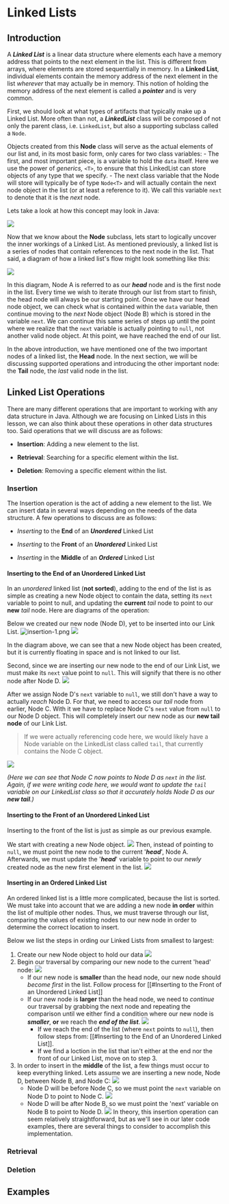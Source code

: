 # Linked Lists

## Introduction

A **_Linked List_** is a linear data structure where elements each have a memory address that points to the next element in the list. This is different from arrays, where elements are stored sequentially in memory. In a **Linked List**, individual elements contain the memory address of the next element in the list *wherever* that may actually be in memory. This notion of holding the memory address of the next element is called a **_pointer_** and is very common.

First, we should look at what types of artifacts that typically make up a Linked List. More often than not, a ***LinkedList*** class will be composed of not only the parent class, i.e. `LinkedList`, but also a supporting subclass called a `Node`. 

Objects created from this **Node** class will serve as the actual elements of our list and, in its most basic form, only cares for two class variables: 
	- The first, and most important piece, is a variable to hold the `data` itself. Here we use the power of *generics,* `<T>`, to ensure that this LinkedList can store objects of any type that we specify. 
	- The next class variable that the Node will store will typically be of type `Node<T>` and will actually contain the next node object in the list (or at least a reference to it). We call this variable `next` to denote that it is the *next* node. 

Lets take a look at how this concept may look in Java: 

![](https://github.com/bpinkerton/java-primer-notes/raw/main/images/node.png)

Now that we know about the **Node** subclass, lets start to logically uncover the inner workings of a Linked List. As mentioned previously, a linked list is a series of nodes that contain references to the next node in the list. That said, a diagram of how a linked list's flow might look something like this:

![](https://github.com/bpinkerton/java-primer-notes/raw/main/images/linked-list.png)

In this diagram, Node A is referred to as our **_head_** node and is the first node in the list. Every time we wish to iterate through our list from start to finish, the head node will always be our starting point. Once we have our head node object, we can check what is contained within the `data` variable, then continue moving to the *next* Node object (Node B) which is stored in the variable `next`. We can continue this same series of steps up until the point where we realize that the `next` variable is actually pointing to `null`, not another valid node object. At this point, we have reached the end of our list.

In the above introduction, we have mentioned one of the two important nodes of a linked list, the **Head** node. In the next section, we will be discussing supported operations and introducing the other important node: the **Tail** node, the *last* valid node in the list.

## Linked List Operations

There are many different operations that are important to working with any data structure in Java. Although we are focusing on Linked Lists in this lesson, we can also think about these operations in other data structures too. Said operations that we will discuss are as follows:

- **Insertion**: Adding a new element to the list.

- **Retrieval**: Searching for a specific element within the list.

- **Deletion**: Removing a specific element within the list.

### Insertion

The Insertion operation is the act of adding a new element to the list. We can insert data in several ways depending on the needs of the data structure. A few operations to discuss are as follows:

- *Inserting* to the **End** of an ***Unordered*** Linked List

- *Inserting* to the **Front** of an ***Unordered*** Linked List

- *Inserting* in the **Middle** of an ***Ordered*** Linked List

#### Inserting to the End of an Unordered Linked List

In an *unordered* linked list (**not sorted**), adding to the end of the list is as simple as creating a new Node object to contain the data, setting its `next` variable to point to null, and updating the **current** *tail* node to point to our **new** *tail* node. Here are diagrams of the operation:

Below we created our new node (Node D), yet to be inserted into our Link List. 
![insertion-1.png](https://github.com/bpinkerton/java-primer-notes/blob/main/images/insertion-1.png?raw=true)
![](https://github.com/bpinkerton/java-primer-notes/blob/main/images/insertion-1.png)

In the diagram above, we can see that a new Node object has been created, but it is currently floating in space and is not linked to our list.

Second, since we are inserting our new node to the end of our Link List, we must make its `next` value point to `null`. This will signify that there is no other node after Node D.
![](https://github.com/bpinkerton/java-primer-notes/raw/main/images/insertion-2.png)

After we assign Node D's `next` variable to `null`, we still don't have a way to actually *reach* Node D. For that, we need to access our *tail* node from earlier, Node C. With it we have to replace Node C's `next` value from `null` to our Node D object. This will completely insert our new node as our **new tail node** of our Link List. 
> If we were actually referencing code here, we would likely have a Node variable on the LinkedList class called `tail`, that currently contains the Node C object.

![](https://github.com/bpinkerton/java-primer-notes/raw/main/images/insertion-3.png)

*(Here we can see that Node C now points to Node D as `next` in the list. Again, if we were  writing code here, we would want to update the `tail` variable on our LinkedList class so that it accurately holds Node D as our **new tail**.)*

#### Inserting to the Front of an Unordered Linked List

Inserting to the front of the list is just as simple as our previous example. 

We start with creating a new Node object. 
![](Images-and-Diagrams/NewHeadNode.png)
Then, instead of pointing to `null`, we must point the new node to the current '***head***', Node A.
Afterwards, we must update the '***head***' variable to point to our *newly* created node as the new first element in the list.
![](NewHeadNode2.png)

#### Inserting in an Ordered Linked List

An ordered linked list is a little more complicated, because the list is sorted. We must take into account that we are adding a new node **in order** within the list of multiple other nodes. Thus, we must traverse through our list, comparing the values of existing nodes to our new node in order to determine the correct location to insert. 

Below we list the steps in ording our Linked Lists from smallest to largest:
1. Create our new Node object to hold our data
![](OrderedNodeInsert.png)
2. Begin our traversal by comparing our new node to the current 'head' node:
![](OrderedNodeInsert2.png)
	- If our new node is **smaller** than the head node, our new node should *become first* in the list. Follow process for [[#Inserting to the Front of an Unordered Linked List]] 
	- If our new node is **larger** than the head node, we need to *continue* our traversal by grabbing the next node and repeating the comparison until we either find a condition where our new node is ***smaller***, **or** we reach the ***end of the list***.
![](OrderedNodeInsert3.png)
		- If we reach the end of the list (where `next` points to `null`), then follow steps from: [[#Inserting to the End of an Unordered Linked List]].
		- If we find a loction in the list that isn't either at the end nor the front of our Linked List, move on to step 3. 
3. In order to insert in the **middle** of the list, a few things must occur to keep everything linked. 
   Lets assume we are inserting a new node, Node D, between Node B, and Node C:
![](OrderedNodeInsert4.png)
	- Node D will be before Node C, so we must point the `next` variable on Node D to point to Node C.
![](OrderedNodeInsert5.png)
	- Node D will be after Node B, so we must point the 'next' variable on Node B to point to Node D.
![](OrderedNodeInsert6.png)
In theory, this insertion operation can seem relatively straightforward, but as we'll see in our later code examples, there are several things to consider to accomplish this implementation.

### Retrieval

### Deletion

## Examples
